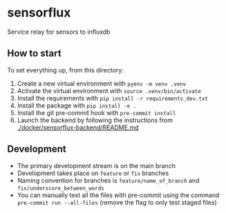 # sensorflux
Service relay for sensors to influxdb

## How to start

To set everything up, from this directory:

1. Create a new virtual environment with `pyenv -m venv .venv`
2. Activate the virtual environment with `source .venv/bin/activate` 
3. Install the requirements with `pip install -r requirements_dev.txt`
4. Install the package with `pip install -e .`
5. Install the git pre-commit hook with `pre-commit install`
6. Launch the backend by following the instructions from [./docker/sensorflux-backend/README.md](./docker/sensorflux-backend/README.md)

## Development

- The primary development stream is on the main branch
- Development takes place on `feature` or `fix` branches
- Naming convention for branches is `feature/name_of_branch` and `fix/underscore_between_words`
- You can manually test all the files with pre-commit using the command `pre-commit run --all-files` (remove the flag to only test staged files)